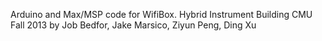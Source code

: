 Arduino and Max/MSP code for WifiBox. Hybrid Instrument Building  CMU Fall 2013
by Job Bedfor, Jake Marsico, Ziyun Peng, Ding Xu
